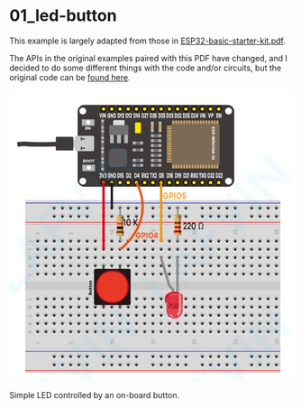 # 01_led-button

This example is largely adapted from those in [ESP32-basic-starter-kit.pdf](./ESP32-basic-starter-kit.pdf).

The APIs in the original examples paired with this PDF have changed, and I decided to do some different things with the code and/or circuits, but the original code can be [found here](https://www.dropbox.com/scl/fo/6znlij3eb23ih4jxcpv2w/AKvB1t9CCUgoVRVtGen8Yrw?rlkey=z84anl0hs940qf9fpl7l8q8q2&e=1&dl=0).

![schematic](./schematic.png)

Simple LED controlled by an on-board button.
